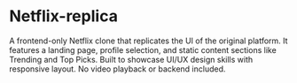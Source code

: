 # Netflix-replica
A frontend-only Netflix clone that replicates the UI of the original platform. It features a landing page, profile selection, and static content sections like Trending and Top Picks. Built to showcase UI/UX design skills with responsive layout. No video playback or backend included.
